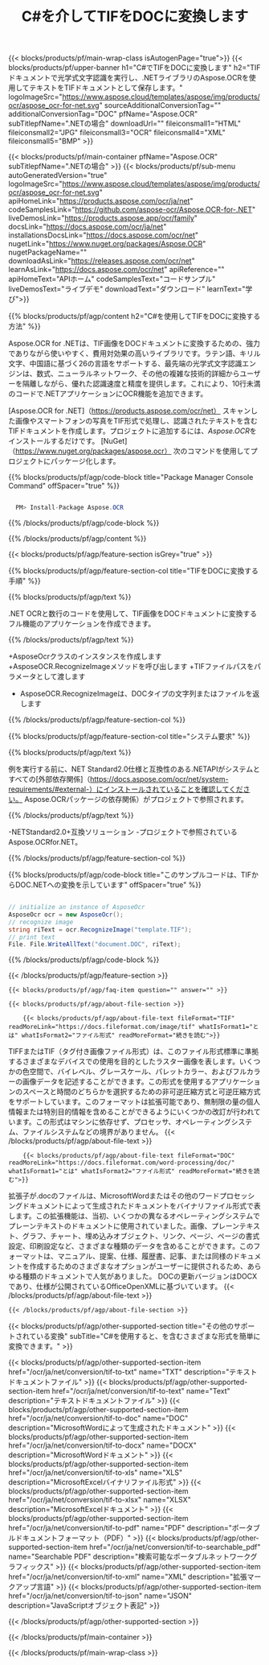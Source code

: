 ﻿---
title: C#を介してTIFをDOCに変換します 
weight: 3920
url: /ja/net/conversion/tif-to-doc/ 
lang: ja
langdirlevel: 2
locales: ja,it,ru,de,es,fr,nl,id,lt,pl,pt,vi,tr,ko
description: TIFからDOCへのC＃変換のサンプルコード。 VB.NET、Asp.NET、または任意の.NETベースのアプリケーション内でのバッチTIFファイルからDOCへの変換にAPIサンプルコードを使用します。
---

{{< blocks/products/pf/main-wrap-class isAutogenPage="true">}}
{{< blocks/products/pf/upper-banner h1="C#でTIFをDOCに変換します" h2="TIFドキュメントで光学式文字認識を実行し、.NETライブラリのAspose.OCRを使用してテキストをTIFドキュメントとして保存します。" logoImageSrc="https://www.aspose.cloud/templates/aspose/img/products/ocr/aspose_ocr-for-net.svg" sourceAdditionalConversionTag="" additionalConversionTag="DOC" pfName="Aspose.OCR" subTitlepfName=".NETの場合" downloadUrl="" fileiconsmall1="HTML" fileiconsmall2="JPG" fileiconsmall3="OCR" fileiconsmall4="XML" fileiconsmall5="BMP" >}}


{{< blocks/products/pf/main-container pfName="Aspose.OCR" subTitlepfName=".NETの場合" >}}
{{< blocks/products/pf/sub-menu autoGeneratedVersion="true" logoImageSrc="https://www.aspose.cloud/templates/aspose/img/products/ocr/aspose_ocr-for-net.svg" apiHomeLink="https://products.aspose.com/ocr/ja/net" codeSamplesLink="https://github.com/aspose-ocr/Aspose.OCR-for-.NET" liveDemosLink="https://products.aspose.app/ocr/family" docsLink="https://docs.aspose.com/ocr/ja/net" installationsDocsLink="https://docs.aspose.com/ocr/net" nugetLink="https://www.nuget.org/packages/Aspose.OCR" nugetPackageName="" downloadAsLink="https://releases.aspose.com/ocr/net" learnAsLink="https://docs.aspose.com/ocr/net" apiReference="" apiHomeText="APIホーム" codeSamplesText="コードサンプル" liveDemosText="ライブデモ" downloadText="ダウンロード" learnText="学び">}}

{{% blocks/products/pf/agp/content h2="C#を使用してTIFをDOCに変換する方法" %}}

Aspose.OCR for .NETは、TIF画像をDOCドキュメントに変換するための、強力でありながら使いやすく、費用対効果の高いライブラリです。ラテン語、キリル文字、中国語に基づく26の言語をサポートする、最先端の光学式文字認識エンジンは、数式、ニューラルネットワーク、その他の複雑な技術的詳細からユーザーを隔離しながら、優れた認識速度と精度を提供します。これにより、10行未満のコードで.NETアプリケーションにOCR機能を追加できます。

[Aspose.OCR for .NET]（https://products.aspose.com/ocr/net）
 スキャンした画像やスマートフォンの写真をTIF形式で処理し、認識されたテキストを含むTIFドキュメントを作成します。プロジェクトに追加するには、*Aspose.OCR*をインストールするだけです。
 [NuGet]（https://www.nuget.org/packages/aspose.ocr）
 次のコマンドを使用してプロジェクトにパッケージ化します。

{{% blocks/products/pf/agp/code-block title="Package Manager Console Command" offSpacer="true" %}}

```cs

  PM> Install-Package Aspose.OCR

```

{{% /blocks/products/pf/agp/code-block %}}

{{% /blocks/products/pf/agp/content %}}

{{< blocks/products/pf/agp/feature-section isGrey="true" >}}

{{% blocks/products/pf/agp/feature-section-col title="TIFをDOCに変換する手順" %}}

{{% blocks/products/pf/agp/text %}}

.NET OCRと数行のコードを使用して、TIF画像をDOCドキュメントに変換するフル機能のアプリケーションを作成できます。

{{% /blocks/products/pf/agp/text %}}

+AsposeOcrクラスのインスタンスを作成します
+AsposeOCR.RecognizeImageメソッドを呼び出します
+TIFファイルパスをパラメータとして渡します
+ AsposeOCR.RecognizeImageは、DOCタイプの文字列またはファイルを返します

{{% /blocks/products/pf/agp/feature-section-col %}}

{{% blocks/products/pf/agp/feature-section-col title="システム要求" %}}

{{% blocks/products/pf/agp/text %}}

例を実行する前に、NET Standard2.0仕様と互換性のある.NETAPIがシステムとすべての[外部依存関係]（https://docs.aspose.com/ocr/net/system-requirements/#external-）にインストールされていることを確認してください。 Aspose.OCRパッケージの依存関係）がプロジェクトで参照されます。

{{% /blocks/products/pf/agp/text %}}

-NETStandard2.0+互換ソリューション
-プロジェクトで参照されているAspose.OCRfor.NET。

{{% /blocks/products/pf/agp/feature-section-col %}}

{{% blocks/products/pf/agp/code-block title="このサンプルコードは、TIFからDOC.NETへの変換を示しています" offSpacer="true" %}}

```cs

// initialize an instance of AsposeOcr
AsposeOcr ocr = new AsposeOcr();
// recognize image
string riText = ocr.RecognizeImage("template.TIF");
// print text
File. File.WriteAllText("document.DOC", riText);

```

{{% /blocks/products/pf/agp/code-block %}}

{{< /blocks/products/pf/agp/feature-section >}}

    {{< blocks/products/pf/agp/faq-item question="" answer="" >}}

    {{< blocks/products/pf/agp/about-file-section >}}
       
        {{< blocks/products/pf/agp/about-file-text fileFormat="TIF" readMoreLink="https://docs.fileformat.com/image/tif" whatIsFormat1="とは" whatIsFormat2="ファイル形式" readMoreFormat="続きを読む">}}
TIFFまたはTIF（タグ付き画像ファイル形式）は、このファイル形式標準に準拠するさまざまなデバイスでの使用を目的としたラスター画像を表します。いくつかの色空間で、バイレベル、グレースケール、パレットカラー、およびフルカラーの画像データを記述することができます。この形式を使用するアプリケーションのスペースと時間のどちらかを選択するための非可逆圧縮方式と可逆圧縮方式をサポートしています。このフォーマットは拡張可能であり、無制限の量の個人情報または特別目的情報を含めることができるようにいくつかの改訂が行われています。この形式はマシンに依存せず、プロセッサ、オペレーティングシステム、ファイルシステムなどの境界がありません。
        {{< /blocks/products/pf/agp/about-file-text >}}

        {{< blocks/products/pf/agp/about-file-text fileFormat="DOC" readMoreLink="https://docs.fileformat.com/word-processing/doc/" whatIsFormat1="とは" whatIsFormat2="ファイル形式" readMoreFormat="続きを読む">}}
拡張子が.docのファイルは、MicrosoftWordまたはその他のワードプロセッシングドキュメントによって生成されたドキュメントをバイナリファイル形式で表します。この拡張機能は、当初、いくつかの異なるオペレーティングシステムでプレーンテキストのドキュメントに使用されていました。画像、プレーンテキスト、グラフ、チャート、埋め込みオブジェクト、リンク、ページ、ページの書式設定、印刷設定など、さまざまな種類のデータを含めることができます。このフォーマットは、マニュアル、提案、仕様、履歴書、記事、または同様のドキュメントを作成するためのさまざまなオプションがユーザーに提供されるため、あらゆる種類のドキュメントで人気がありました。 DOCの更新バージョンはDOCXであり、仕様が公開されているOfficeOpenXMLに基づいています。
        {{< /blocks/products/pf/agp/about-file-text >}}

    {{< /blocks/products/pf/agp/about-file-section >}}

<!-- aboutfile Ends -->

{{< blocks/products/pf/agp/other-supported-section title="その他のサポートされている変換" subTitle="C#を使用すると、を含むさまざまな形式を簡単に変換できます。" >}}

{{< blocks/products/pf/agp/other-supported-section-item href="/ocr/ja/net/conversion/tif-to-txt" name="TXT" description="テキストドキュメントファイル" >}}
{{< blocks/products/pf/agp/other-supported-section-item href="/ocr/ja/net/conversion/tif-to-text" name="Text" description="テキストドキュメントファイル" >}}
{{< blocks/products/pf/agp/other-supported-section-item href="/ocr/ja/net/conversion/tif-to-doc" name="DOC" description="MicrosoftWordによって生成されたドキュメント" >}}
{{< blocks/products/pf/agp/other-supported-section-item href="/ocr/ja/net/conversion/tif-to-docx" name="DOCX" description="MicrosoftWordドキュメント" >}}
{{< blocks/products/pf/agp/other-supported-section-item href="/ocr/ja/net/conversion/tif-to-xls" name="XLS" description="MicrosoftExcelバイナリファイル形式" >}}
{{< blocks/products/pf/agp/other-supported-section-item href="/ocr/ja/net/conversion/tif-to-xlsx" name="XLSX" description="MicrosoftExcelドキュメント" >}}
{{< blocks/products/pf/agp/other-supported-section-item href="/ocr/ja/net/conversion/tif-to-pdf" name="PDF" description="ポータブルドキュメントフォーマット（PDF）" >}}
{{< blocks/products/pf/agp/other-supported-section-item href="/ocr/ja/net/conversion/tif-to-searchable_pdf" name="Searchable PDF" description="検索可能なポータブルネットワークグラフィックス" >}}
{{< blocks/products/pf/agp/other-supported-section-item href="/ocr/ja/net/conversion/tif-to-xml" name="XML" description="拡張マークアップ言語" >}}
{{< blocks/products/pf/agp/other-supported-section-item href="/ocr/ja/net/conversion/tif-to-json" name="JSON" description="JavaScriptオブジェクト表記" >}}

{{< /blocks/products/pf/agp/other-supported-section >}}

{{< /blocks/products/pf/main-container >}}
    
{{< /blocks/products/pf/main-wrap-class >}}
